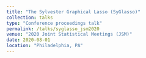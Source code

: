 ```yaml
---
title: "The Sylvester Graphical Lasso (SyGlasso)"
collection: talks
type: "Conference proceedings talk"
permalink: /talks/syglasso_jsm2020
venue: "2020 Joint Statistical Meetings (JSM)"
date: 2020-08-01
location: "Philadelphia, PA"
---
```

